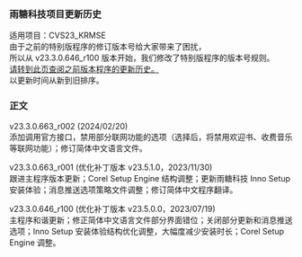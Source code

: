 ### 雨糖科技项目更新历史
适用项目：CVS23_KRMSE<br>
由于之前的特别版程序的修订版本号给大家带来了困扰，<br>
所以从 v23.3.0.646_r100 版本开始，我们修改了特别版程序的版本号规则。<br>
[请转到此页查阅之前版本程序的更新历史。](https://github.com/RainCandyTech/RCProject_UpdateHistory/blob/main/CVS23_KRMSE_Legacy.md)<br>
以更新时间从新到旧排序。
### 正文
v23.3.0.663_r002 (2024/02/20)<br>
添加调用官方接口，禁用部分联网功能的选项（选择后，将禁用欢迎书、收费音乐等联网功能）；修订简体中文语言文件。

v23.3.0.663_r001 (优化补丁版本 v23.5.1.0，2023/11/30)<br>
跟进主程序版本更新；Corel Setup Engine 结构调整；更新雨糖科技 Inno Setup 安装体验；消息推送选项策略文件调整；修订简体中文程序翻译。

v23.3.0.646_r100 (优化补丁版本 v23.5.0.0，2023/07/19)<br>
主程序和谐更新；修正简体中文语言文件部分界面错位；关闭部分更新和消息推送选项；Inno Setup 安装体验结构优化调整，大幅度减少安装时长；Corel Setup Engine 调整。
